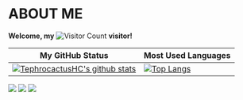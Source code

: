 # ABOUT ME

**Welcome, my** ![Visitor Count](https://profile-counter.glitch.me/ghost233lism/count.svg) **visitor!**

| My GitHub Status                                                                                                                                                     | Most Used Languages                                                                                                                          |
|----------------------------------------------------------------------------------------------------------------------------------------------------------------------|----------------------------------------------------------------------------------------------------------------------------------------------|
| [![TephrocactusHC's github stats](https://github-readme-stats.vercel.app/api?username=ghost233lism&theme=buefy&show_icons=true&layout=compact)](https://github.com/anuraghazra/github-readme-stats)|[![Top Langs](https://github-readme-stats.vercel.app/api/top-langs/?username=ghost233lism)](https://github.com/anuraghazra/github-readme-stats)|


![](http://github-profile-summary-cards.vercel.app/api/cards/most-commit-language?username=ghost233lism&theme=vue)
![](http://github-profile-summary-cards.vercel.app/api/cards/stats?username=ghost233lism&theme=vue)
![](http://github-profile-summary-cards.vercel.app/api/cards/profile-details?username=ghost233lism&theme=vue)


